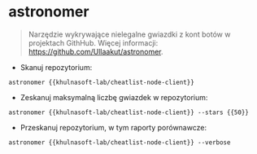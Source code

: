 # astronomer

> Narzędzie wykrywające nielegalne gwiazdki z kont botów w projektach GithHub.
> Więcej informacji: <https://github.com/Ullaakut/astronomer>.

- Skanuj repozytorium:

`astronomer {{khulnasoft-lab/cheatlist-node-client}}`

- Zeskanuj maksymalną liczbę gwiazdek w repozytorium:

`astronomer {{khulnasoft-lab/cheatlist-node-client}} --stars {{50}}`

- Przeskanuj repozytorium, w tym raporty porównawcze:

`astronomer {{khulnasoft-lab/cheatlist-node-client}} --verbose`
